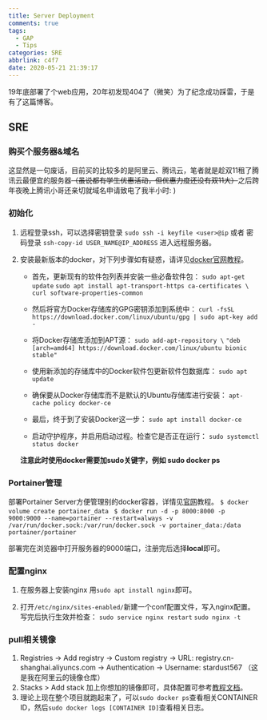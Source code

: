```yaml
---
title: Server Deployment
comments: true
tags:
  - GAP
  - Tips
categories: SRE
abbrlink: c4f7
date: 2020-05-21 21:39:17
---
```


19年底部署了个web应用，20年初发现404了（微笑）为了纪念成功踩雷，于是有了这篇博客。<!-- More -->

## SRE

### 购买个服务器&域名

这显然是一句废话，目前买的比较多的是阿里云、腾讯云，笔者就是趁双11租了腾讯云最便宜的服务器~~（虽说都有学生优惠活动，但优惠力度还没有双11大）~~之后跨年夜晚上腾讯小哥还亲切就域名申请致电了我半小时: )

### 初始化

1. 远程登录ssh，可以选择密钥登录 `sudo ssh -i keyfile <user>@ip` 或者 密码登录 `ssh-copy-id USER_NAME@IP_ADDRESS` 进入远程服务器。

3. 安装最新版本的docker，对下列步骤如有疑惑，请详见[docker官网教程](https://docs.docker.com/engine/install/ubuntu/)。
   - 首先，更新现有的软件包列表并安装一些必备软件包：
   `sudo apt-get update`
   `sudo apt install apt-transport-https ca-certificates \`
   `curl software-properties-common`
   
   - 然后将官方Docker存储库的GPG密钥添加到系统中：
   `curl -fsSL https://download.docker.com/linux/ubuntu/gpg | sudo apt-key add -`
   
   - 将Docker存储库添加到APT源：
   `sudo add-apt-repository \`
   `"deb [arch=amd64] https://download.docker.com/linux/ubuntu bionic stable"`
   
   - 使用新添加的存储库中的Docker软件包更新软件包数据库：
   `sudo apt update`
   
   - 确保要从Docker存储库而不是默认的Ubuntu存储库进行安装：
   `apt-cache policy docker-ce`
   
   - 最后，终于到了安装Docker这一步：
   `sudo apt install docker-ce`
   
   - 启动守护程序，并启用启动过程。检查它是否正在运行：
   `sudo systemctl status docker`
   
   **注意此时使用docker需要加sudo关键字，例如 sudo docker ps**

### Portainer管理

部署Portainer Server方便管理别的docker容器，详情见[官网](https://www.portainer.io/installation/)教程。
`$ docker volume create portainer_data `
`$ docker run -d -p 8000:8000 -p 9000:9000 --name=portainer --restart=always -v /var/run/docker.sock:/var/run/docker.sock -v portainer_data:/data portainer/portainer`

部署完在浏览器中打开服务器的9000端口，注册完后选择**local**即可。

### 配置nginx

1. 在服务器上安装nginx 用`sudo apt install nginx`即可。 

2. 打开`/etc/nginx/sites-enabled/`新建一个conf配置文件，写入nginx配置。写完后执行生效并检查：
   `sudo service nginx restart`
   `sudo nginx -t`

### pull相关镜像

1. Registries -> Add registry -> Custom registry -> URL: registry.cn-shanghai.aliyuncs.com -> Authentication -> Username: stardust567 （这是我在阿里云的镜像仓库）
2. Stacks > Add stack 加上你想加的镜像即可，具体配置可参考[教程文档](https://yeasy.gitbook.io/docker_practice/introduction)。
3. 理论上现在整个项目就跑起来了，可以`sudo docker ps`查看相关CONTAINER ID，然后`sudo docker logs [CONTAINER ID]`查看相关日志。